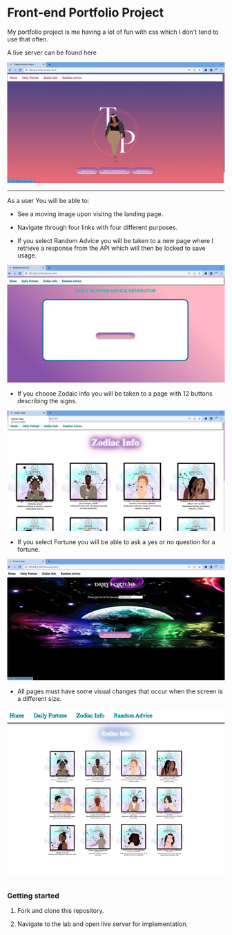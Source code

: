 # Front-end Portfolio Project

My portfolio project is me having a lot of fun with css which I don't tend to use that often. 

A live server can be found here  

![Image of a completed lab.](assets/home.png)

---

As a user You will be able to:

- See a moving image upon visitng the landing page.

- Navigate through four links with four different purposes.

- If you select Random Advice you will be taken to a new page where I retrieve a response from the API which will then be locked to save usage.

![Image Random Advise.](assets/Large%20Random.png)


- If you choose Zodaic info you will be taken to a page with 12 buttons describing the signs. 

![Image of Zodiac Info.](assets/Zodiacpage.png)


- If you select Fortune you will be able to ask a yes or no question for a fortune. 

![Image of Fortune.](assets/fortunePhoto.png)


-  All pages must have some visual changes that occur when the screen is a different size.

![Image of a small.](assets/smallZodiac.png)


### Getting started

1. Fork and clone this repository.

1. Navigate to the lab and open live server for implementation. 
